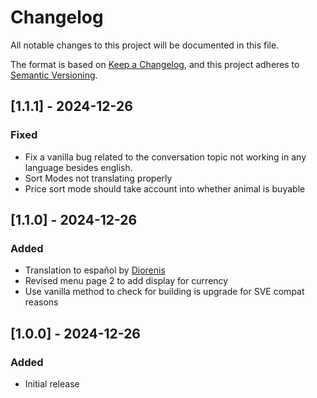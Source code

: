 # Changelog

All notable changes to this project will be documented in this file.

The format is based on [Keep a Changelog](https://keepachangelog.com/en/1.1.0/), and this project adheres to [Semantic Versioning](https://semver.org/spec/v2.0.0.html).

## [1.1.1] - 2024-12-26

### Fixed

- Fix a vanilla bug related to the conversation topic not working in any language besides english.
- Sort Modes not translating properly
- Price sort mode should take account into whether animal is buyable

## [1.1.0] - 2024-12-26

### Added

- Translation to español by [Diorenis](https://next.nexusmods.com/profile/Diorenis)
- Revised menu page 2 to add display for currency
- Use vanilla method to check for building is upgrade for SVE compat reasons

## [1.0.0] - 2024-12-26

### Added

- Initial release
